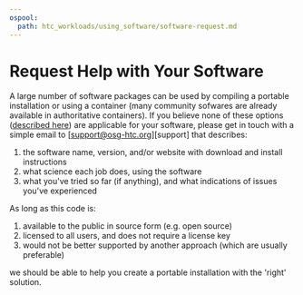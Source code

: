 ```yaml
---
ospool:
  path: htc_workloads/using_software/software-request.md
---
```


Request Help with Your Software 
====================================

A large number of software packages can be used by compiling a portable installation or using a container 
(many community sofwares are already available in authoritative containers).  If you believe none of
these options ([described here](../../../htc_workloads/using_software/software-overview/)) are applicable for your software, please get in touch with a simple email to
[support@osg-htc.org][support] that describes:
1. the software name, version, and/or website with download and install instructions
2. what science each job does, using the software
3. what you've tried so far (if anything), and what indications of issues you've experienced

As long as this code is:

1. available to the public in source form (e.g. open source)
2. licensed to all users, and does not require a license key
3. would not be better supported by another approach (which are usually preferable)

we should be able to help you create a portable installation with the 'right' solution.